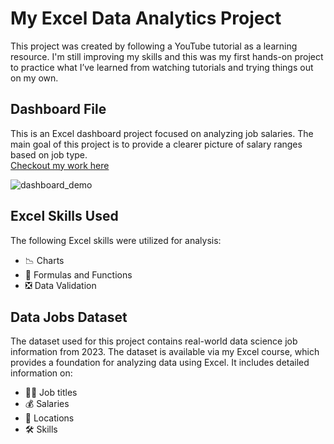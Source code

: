 # My Excel Data Analytics Project
This project was created by following a YouTube tutorial as a learning resource. I'm still improving my skills and this was my first hands-on project to practice what I’ve learned from watching tutorials and trying things out on my own.  

## Dashboard File
This is an Excel dashboard project focused on analyzing job salaries. The main goal of this project is to provide a clearer picture of salary ranges based on job type.    
[Checkout my work here](project_1_dashboard)  

![dashboard_demo](https://github.com/user-attachments/assets/c88dd3ff-2b50-4aa9-ba75-825f78b92e05)   

## Excel Skills Used
The following Excel skills were utilized for analysis:  
- 📉 Charts  
- 🧮 Formulas and Functions    
- ❎ Data Validation  

## Data Jobs Dataset 
The dataset used for this project contains real-world data science job information from 2023. 
The dataset is available via my Excel course, which provides a foundation for analyzing data using Excel. It includes detailed information on:  
- 👨‍💼 Job titles  
- 💰 Salaries  
- 📍 Locations  
- 🛠️ Skills  
